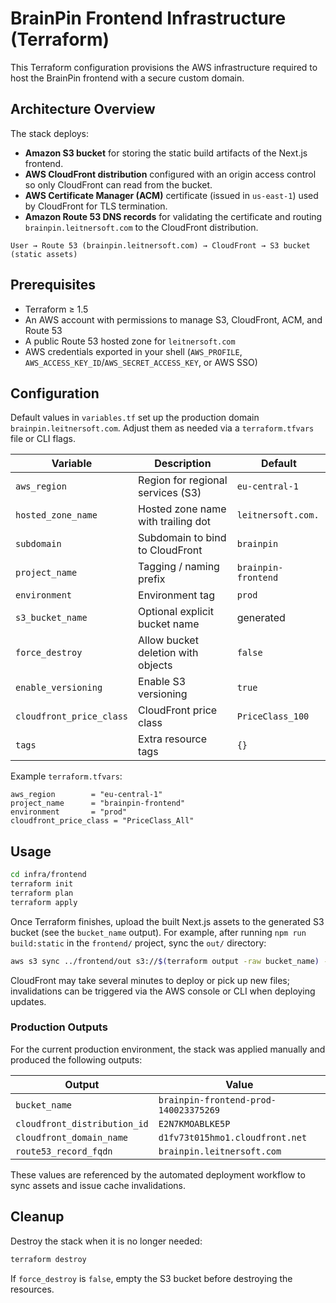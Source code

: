 # BrainPin Frontend Infrastructure (Terraform)

This Terraform configuration provisions the AWS infrastructure required to host the BrainPin frontend with a secure custom domain.

## Architecture Overview

The stack deploys:

- **Amazon S3 bucket** for storing the static build artifacts of the Next.js frontend.
- **AWS CloudFront distribution** configured with an origin access control so only CloudFront can read from the bucket.
- **AWS Certificate Manager (ACM)** certificate (issued in `us-east-1`) used by CloudFront for TLS termination.
- **Amazon Route 53 DNS records** for validating the certificate and routing `brainpin.leitnersoft.com` to the CloudFront distribution.

```
User → Route 53 (brainpin.leitnersoft.com) → CloudFront → S3 bucket (static assets)
```

## Prerequisites

- Terraform ≥ 1.5
- An AWS account with permissions to manage S3, CloudFront, ACM, and Route 53
- A public Route 53 hosted zone for `leitnersoft.com`
- AWS credentials exported in your shell (`AWS_PROFILE`, `AWS_ACCESS_KEY_ID`/`AWS_SECRET_ACCESS_KEY`, or AWS SSO)

## Configuration

Default values in `variables.tf` set up the production domain `brainpin.leitnersoft.com`. Adjust them as needed via a `terraform.tfvars` file or CLI flags.

| Variable | Description | Default |
|----------|-------------|---------|
| `aws_region` | Region for regional services (S3) | `eu-central-1` |
| `hosted_zone_name` | Hosted zone name with trailing dot | `leitnersoft.com.` |
| `subdomain` | Subdomain to bind to CloudFront | `brainpin` |
| `project_name` | Tagging / naming prefix | `brainpin-frontend` |
| `environment` | Environment tag | `prod` |
| `s3_bucket_name` | Optional explicit bucket name | generated |
| `force_destroy` | Allow bucket deletion with objects | `false` |
| `enable_versioning` | Enable S3 versioning | `true` |
| `cloudfront_price_class` | CloudFront price class | `PriceClass_100` |
| `tags` | Extra resource tags | `{}` |

Example `terraform.tfvars`:

```hcl
aws_region        = "eu-central-1"
project_name      = "brainpin-frontend"
environment       = "prod"
cloudfront_price_class = "PriceClass_All"
```

## Usage

```bash
cd infra/frontend
terraform init
terraform plan
terraform apply
```

Once Terraform finishes, upload the built Next.js assets to the generated S3 bucket (see the `bucket_name` output). For example, after running `npm run build:static` in the `frontend/` project, sync the `out/` directory:

```bash
aws s3 sync ../frontend/out s3://$(terraform output -raw bucket_name) --delete
```

CloudFront may take several minutes to deploy or pick up new files; invalidations can be triggered via the AWS console or CLI when deploying updates.

### Production Outputs

For the current production environment, the stack was applied manually and produced the following outputs:

| Output | Value |
|--------|-------|
| `bucket_name` | `brainpin-frontend-prod-140023375269` |
| `cloudfront_distribution_id` | `E2N7KMOABLKE5P` |
| `cloudfront_domain_name` | `d1fv73t015hmo1.cloudfront.net` |
| `route53_record_fqdn` | `brainpin.leitnersoft.com` |

These values are referenced by the automated deployment workflow to sync assets and issue cache invalidations.

## Cleanup

Destroy the stack when it is no longer needed:

```bash
terraform destroy
```

If `force_destroy` is `false`, empty the S3 bucket before destroying the resources.

